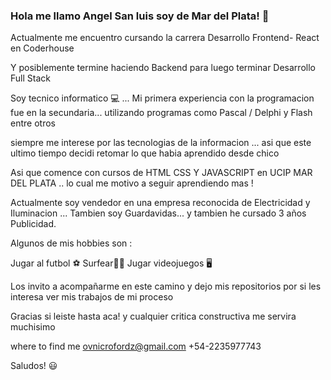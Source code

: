 ### Hola me llamo Angel San luis soy de Mar del Plata!  👋

Actualmente me encuentro cursando la carrera Desarrollo Frontend- React  en Coderhouse

Y posiblemente termine haciendo Backend para luego terminar Desarrollo Full Stack

Soy tecnico informatico 💻 ... Mi primera experiencia con la programacion fue en la secundaria... utilizando programas como Pascal / Delphi y Flash entre otros

siempre me interese por las tecnologias de la informacion ... asi que este ultimo tiempo decidi retomar lo que habia aprendido desde chico 

Asi que comence con cursos de HTML CSS Y JAVASCRIPT en UCIP MAR DEL PLATA .. lo cual me motivo a seguir aprendiendo mas !

Actualmente soy vendedor en una empresa reconocida de Electricidad y Iluminacion ... Tambien soy Guardavidas... y tambien he cursado 3 años Publicidad. 

Algunos de mis  hobbies son : 

Jugar al futbol ⚽
Surfear🏄‍♂️
Jugar videojuegos 🖥

Los invito a acompañarme en este camino y dejo mis repositorios por si les interesa ver mis trabajos de mi proceso

Gracias si leiste hasta aca! y cualquier critica constructiva me servira muchisimo 

where to find me 
ovnicrofordz@gmail.com
+54-2235977743

Saludos! 😃

<!--
**falchon100/falchon100** is a ✨ _special_ ✨ repository because its `README.md` (this file) appears on your GitHub profile.

Here are some ideas to get you started:

- 🔭 I’m currently working on ...
- 🌱 I’m currently learning ...
- 👯 I’m looking to collaborate on ...
- 🤔 I’m looking for help with ...
- 💬 Ask me about ...
- 📫 How to reach me: ...
- 😄 Pronouns: ...
- ⚡ Fun fact: ...
-->

